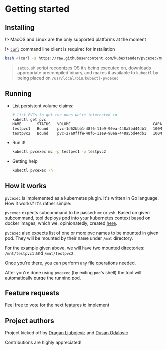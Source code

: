 # Getting started

## Installing

!> MacOS and Linux are the only supported platforms at the moment

!> [`curl`](https://curl.haxx.se/) command line client is required for installation

```bash
bash <(curl -s https://raw.githubusercontent.com/kubextender/pvcexec/master/setup.sh)
```

> `setup.sh` script recognizes OS it's being executed on, downloads appropriate precompiled binary, and makes it 
> available to `kubectl` by being placed on `/usr/local/bin/kubectl-pvcexec`

## Running

* List persistent volume claims: 
  ```bash
  # list PVCs to get the ones we're interested in
  kubectl get pvc
  NAME       STATUS   VOLUME                                     CAPACITY   ACCESS MODES   STORAGECLASS   AGE
  testpvc1   Bound    pvc-1d62bbb1-48f6-11e9-90ea-448a5bd44db1   100Mi      RWO            nfs-client     16d
  testpvc2   Bound    pvc-27a0fffe-48f6-11e9-90ea-448a5bd44db1   100Mi      RWO            nfs-client     16d
  ```
* Run it!
  ```bash
  kubectl pvcexec mc -p testpvc1 -p testpvc2
  ```
  
* Getting help

  ```bash
  kubectl pvcexec -h
  ```

## How it works

`pvcexec` is implemented as a kubernetes plugin. It's written in Go language. How it works? It's rather simple: 

`pvcexec` expects subcommand to be passed: `mc` or `zsh`. Based on given subcommand, tool deploys pod into your kubernetes context
based on docker images, which we, opinionatedly, created [here](https://cloud.docker.com/u/kubextender/repository/list).

`pvcexec` also expects list of one or more pvc names to be mounted in given pod. They will be mounted by their name under `/mnt` directory. 

For the example given above, we will have two mounted directories: `/mnt/testpvc1` and `/mnt/testpvc2`. 

Once you're there, you can perform any file operations needed.
 
After you're done using `pvcexec` (by exiting `pod`'s shell) the tool will automatically purge the running pod. 

## Feature requests

Feel free to vote for the next [features](https://doodle.com/poll/pnu5kbwnfmcphigt) to implement

## Project authors

Project kicked off by [Dragan Ljubojevic](https://github.com/ljufa) and [Dusan Odalovic](https://github.com/dodalovic)

Contributions are highly appreciated!
